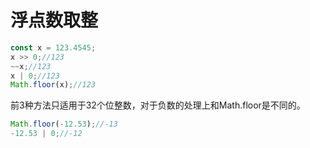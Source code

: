 # 浮点数取整

```javascript
const x = 123.4545;
x >> 0;//123
~~x;//123
x | 0;//123
Math.floor(x);//123
```

前3种方法只适用于32个位整数，对于负数的处理上和Math.floor是不同的。

```javascript
Math.floor(-12.53);//-13
-12.53 | 0;//-12
```

